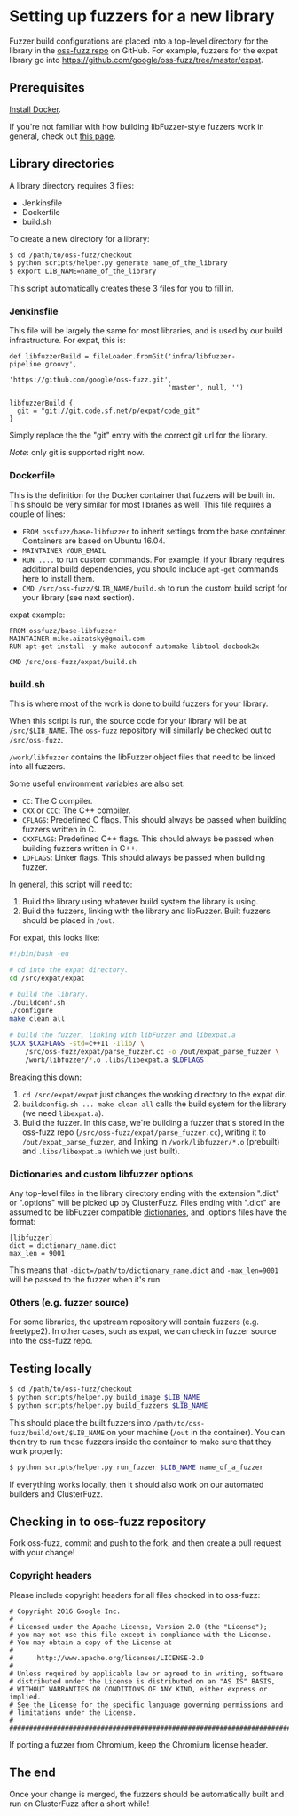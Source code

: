 # Setting up fuzzers for a new library

Fuzzer build configurations are placed into a top-level directory for the
library in the [oss-fuzz repo] on GitHub. For example, fuzzers for the expat
library go into <https://github.com/google/oss-fuzz/tree/master/expat>.

## Prerequisites

[Install Docker].

If you're not familiar with how building libFuzzer-style fuzzers work in
general, check out [this page](http://llvm.org/docs/LibFuzzer.html).

## Library directories

A library directory requires 3 files:

* Jenkinsfile
* Dockerfile
* build.sh

To create a new directory for a library:

```bash
$ cd /path/to/oss-fuzz/checkout
$ python scripts/helper.py generate name_of_the_library
$ export LIB_NAME=name_of_the_library
```

This script automatically creates these 3 files for you to fill in.

### Jenkinsfile

This file will be largely the same for most libraries, and is used by our build
infrastructure. For expat, this is:

```
def libfuzzerBuild = fileLoader.fromGit('infra/libfuzzer-pipeline.groovy',
                                        'https://github.com/google/oss-fuzz.git',
                                        'master', null, '')

libfuzzerBuild {
  git = "git://git.code.sf.net/p/expat/code_git"
}
```

Simply replace the the "git" entry with the correct git url for the library.

*Note*: only git is supported right now.

### Dockerfile

This is the definition for the Docker container that fuzzers will be built in.
This should be very similar for most libraries as well. This file requires a
couple of lines:

* `FROM ossfuzz/base-libfuzzer` to inherit settings from the base container.
  Containers are based on Ubuntu 16.04.
* `MAINTAINER YOUR_EMAIL`
* `RUN ....` to run custom commands. For example, if your library requires
  additional build dependencies, you should include `apt-get` commands here to
  install them.
* `CMD /src/oss-fuzz/$LIB_NAME/build.sh` to run the custom build script for your
  library (see next section).

expat example:

```
FROM ossfuzz/base-libfuzzer
MAINTAINER mike.aizatsky@gmail.com
RUN apt-get install -y make autoconf automake libtool docbook2x

CMD /src/oss-fuzz/expat/build.sh
```

### build.sh

This is where most of the work is done to build fuzzers for your library.

When this script is run, the source code for your library will be at
`/src/$LIB_NAME`. The `oss-fuzz` repository will similarly be checked out to
`/src/oss-fuzz`.

`/work/libfuzzer` contains the libFuzzer object files that need to be linked
into all fuzzers.

Some useful environment variables are also set:

* `CC`: The C compiler.
* `CXX` or `CCC`: The C++ compiler.
* `CFLAGS`: Predefined C flags. This should always be passed when building
  fuzzers written in C.
* `CXXFLAGS`: Predefined C++ flags. This should always be passed when building
  fuzzers written in C++.
* `LDFLAGS`: Linker flags. This should always be passed when building
  fuzzer.

In general, this script will need to:

1. Build the library using whatever build system the library is using.
2. Build the fuzzers, linking with the library and libFuzzer. Built fuzzers
   should be placed in `/out`.

For expat, this looks like:

```bash
#!/bin/bash -eu

# cd into the expat directory.
cd /src/expat/expat

# build the library.
./buildconf.sh
./configure
make clean all

# build the fuzzer, linking with libFuzzer and libexpat.a
$CXX $CXXFLAGS -std=c++11 -Ilib/ \
    /src/oss-fuzz/expat/parse_fuzzer.cc -o /out/expat_parse_fuzzer \
    /work/libfuzzer/*.o .libs/libexpat.a $LDFLAGS
```

Breaking this down:

1. `cd /src/expat/expat` just changes the working directory to the expat dir.
2. `buildconfig.sh ... make clean all` calls the build system for the library
   (we need `libexpat.a`).
3. Build the fuzzer. In this case, we're building a fuzzer that's stored in the
   oss-fuzz repo (`/src/oss-fuzz/expat/parse_fuzzer.cc`), writing it to
   `/out/expat_parse_fuzzer`, and linking in `/work/libfuzzer/*.o` (prebuilt)
   and `.libs/libexpat.a` (which we just built).


### Dictionaries and custom libfuzzer options

Any top-level files in the library directory ending with the extension ".dict"
or ".options" will be picked up by ClusterFuzz. Files ending with ".dict" are
assumed to be libFuzzer compatible [dictionaries], and .options files have the
format:

```
[libfuzzer]
dict = dictionary_name.dict
max_len = 9001
```

This means that `-dict=/path/to/dictionary_name.dict` and `-max_len=9001` will
be passed to the fuzzer when it's run.

### Others (e.g. fuzzer source)

For some libraries, the upstream repository will contain fuzzers (e.g.
freetype2). In other cases, such as expat, we can check in fuzzer source into
the oss-fuzz repo.

## Testing locally

```bash
$ cd /path/to/oss-fuzz/checkout
$ python scripts/helper.py build_image $LIB_NAME
$ python scripts/helper.py build_fuzzers $LIB_NAME
```

This should place the built fuzzers into `/path/to/oss-fuzz/build/out/$LIB_NAME`
on your machine (`/out` in the container). You can then try to run these fuzzers
inside the container to make sure that they work properly:

```bash
$ python scripts/helper.py run_fuzzer $LIB_NAME name_of_a_fuzzer
```

If everything works locally, then it should also work on our automated builders
and ClusterFuzz.

## Checking in to oss-fuzz repository

Fork oss-fuzz, commit and push to the fork, and then create a pull request with
your change!

### Copyright headers

Please include copyright headers for all files checked in to oss-fuzz:

```
# Copyright 2016 Google Inc.
#
# Licensed under the Apache License, Version 2.0 (the "License");
# you may not use this file except in compliance with the License.
# You may obtain a copy of the License at
#
#      http://www.apache.org/licenses/LICENSE-2.0
#
# Unless required by applicable law or agreed to in writing, software
# distributed under the License is distributed on an "AS IS" BASIS,
# WITHOUT WARRANTIES OR CONDITIONS OF ANY KIND, either express or implied.
# See the License for the specific language governing permissions and
# limitations under the License.
#
################################################################################
```

If porting a fuzzer from Chromium, keep the Chromium license header.

## The end

Once your change is merged, the fuzzers should be automatically built and run on
ClusterFuzz after a short while!

[oss-fuzz repo]: https://github.com/google/oss-fuzz
[dictionaries]: http://llvm.org/docs/LibFuzzer.html#dictionaries
[Install Docker]: https://docs.docker.com/engine/installation/linux/ubuntulinux/
